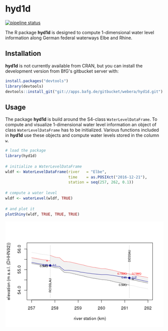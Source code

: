 
<!-- README.md is generated from README.Rmd. Please edit that file -->
hyd1d
=====

[![pipeline status](https://git.aqualogy.de/arnd/hyd1d/badges/master/pipeline.svg)](https://git.aqualogy.de/arnd/hyd1d/commits/master)

The R package **hyd1d** is designed to compute 1-dimensional water level information along German federal waterways Elbe and Rhine.

Installation
------------

**hyd1d** is not currently available from CRAN, but you can install the development version from BfG's gitbucket server with:

``` r
install.packages("devtools")
library(devtools)
devtools::install_git("git://apps.bafg.de/gitbucket/webera/hyd1d.git")
```

Usage
-----

The package **hyd1d** is build around the S4-class `WaterLevelDataFrame`. To compute and visualize 1-dimensional water level information an object of class `WaterLevelDataFrame` has to be initialized. Various functions included in **hyd1d** use these objects and compute water levels stored in the column `w`.

``` r
# load the package
library(hyd1d)

# initialize a WaterLevelDataFrame
wldf <- WaterLevelDataFrame(river   = "Elbe",
                            time    = as.POSIXct("2016-12-21"),
                            station = seq(257, 262, 0.1))

# compute a water level
wldf <- waterLevel(wldf, TRUE)

# and plot it
plotShiny(wldf, TRUE, TRUE, TRUE)
```

<img src="README_files/figure-markdown_github/usage-1.png" style="display: block; margin: auto;" />
